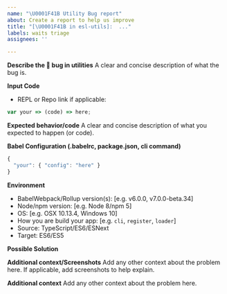 ```yaml
---
name: "\U0001F41B Utility Bug report"
about: Create a report to help us improve
title: "[\U0001F41B in esl-utils]:  ..."
labels: waits triage
assignees: ''

---
```


**Describe the 🐛 bug in utilities**
A clear and concise description of what the bug is.

**Input Code**
- REPL or Repo link if applicable:

```js
var your => (code) => here;
```

**Expected behavior/code**
A clear and concise description of what you expected to happen (or code).

**Babel Configuration (.babelrc, package.json, cli command)**

```js
{
  "your": { "config": "here" }
}
```

**Environment**
- BabelWebpack/Rollup version(s): [e.g. v6.0.0, v7.0.0-beta.34]
- Node/npm version: [e.g. Node 8/npm 5]
- OS: [e.g. OSX 10.13.4, Windows 10]
- How you are build your app: [e.g. `cli`, `register`, `loader`]
- Source: TypeScript/ES6/ESNext
- Target: ES6/ES5

**Possible Solution**
<!--- Only if you have suggestions on a fix for the bug -->

**Additional context/Screenshots**
Add any other context about the problem here. If applicable, add screenshots to help explain.

**Additional context**
Add any other context about the problem here.
